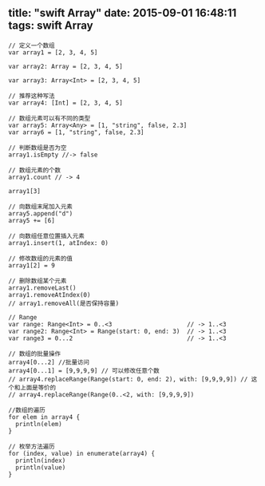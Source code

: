title: "swift Array"
date: 2015-09-01 16:48:11
tags: swift Array
---
    
    // 定义一个数组
    var array1 = [2, 3, 4, 5]

    var array2: Array = [2, 3, 4, 5]

    var array3: Array<Int> = [2, 3, 4, 5]

    // 推荐这种写法
    var array4: [Int] = [2, 3, 4, 5]

    // 数组元素可以有不同的类型
    var array5: Array<Any> = [1, "string", false, 2.3]
    var array6 = [1, "string", false, 2.3]

    // 判断数组是否为空
    array1.isEmpty //-> false

    // 数组元素的个数
    array1.count // -> 4

    array1[3]

    // 向数组末尾加入元素
    array5.append("d")
    array5 += [6]

    // 向数组任意位置插入元素
    array1.insert(1, atIndex: 0)

    // 修改数组的元素的值
    array1[2] = 9

    // 删除数组某个元素
    array1.removeLast()
    array1.removeAtIndex(0)
    // array1.removeAll(是否保持容量)

    // Range
    var range: Range<Int> = 0..<3                     // -> 1..<3
    var range2: Range<Int> = Range(start: 0, end: 3)  // -> 1..<3
    var range3 = 0...2                                // -> 1..<3

    // 数组的批量操作
    array4[0...2] //批量访问
    array4[0...1] = [9,9,9,9] // 可以修改任意个数
    // array4.replaceRange(Range(start: 0, end: 2), with: [9,9,9,9]) // 这个和上面是等价的
    // array4.replaceRange(Range(0..<2, with: [9,9,9,9])
    
    //数组的遍历
    for elem in array4 {
      println(elem)
    }

    // 枚举方法遍历
    for (index, value) in enumerate(array4) {
      println(index)
      println(value)
    }
